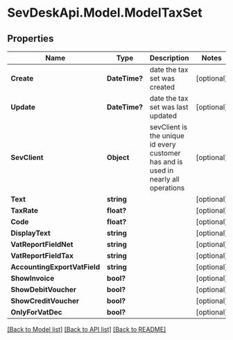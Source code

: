 # SevDeskApi.Model.ModelTaxSet
## Properties

Name | Type | Description | Notes
------------ | ------------- | ------------- | -------------
**Create** | **DateTime?** | date the tax set was created | [optional] 
**Update** | **DateTime?** | date the tax set was last updated | [optional] 
**SevClient** | **Object** | sevClient is the unique id every customer has and is used in nearly all operations | [optional] 
**Text** | **string** |  | [optional] 
**TaxRate** | **float?** |  | [optional] 
**Code** | **float?** |  | [optional] 
**DisplayText** | **string** |  | [optional] 
**VatReportFieldNet** | **string** |  | [optional] 
**VatReportFieldTax** | **string** |  | [optional] 
**AccountingExportVatField** | **string** |  | [optional] 
**ShowInvoice** | **bool?** |  | [optional] 
**ShowDebitVoucher** | **bool?** |  | [optional] 
**ShowCreditVoucher** | **bool?** |  | [optional] 
**OnlyForVatDec** | **bool?** |  | [optional] 

[[Back to Model list]](../README.md#documentation-for-models) [[Back to API list]](../README.md#documentation-for-api-endpoints) [[Back to README]](../README.md)


